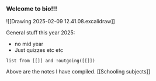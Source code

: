 ### Welcome to bio!!!
![[Drawing 2025-02-09 12.41.08.excalidraw]]

 General stuff this year 2025:
 * no mid year
 * Just quizzes etc etc

```dataview
list from [[]] and !outgoing([[]])
```
Above are the notes I have compiled.
[[Schooling subjects]]